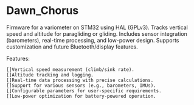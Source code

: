 # Dawn_Chorus
Firmware for a variometer on STM32 using HAL (GPLv3). Tracks vertical speed and altitude for paragliding or gliding. Includes sensor integration (barometers), real-time processing, and low-power design. Supports customization and future Bluetooth/display features.


Features:

    []Vertical speed measurement (climb/sink rate).
    []Altitude tracking and logging.
    []Real-time data processing with precise calculations.
    []Support for various sensors (e.g., barometers, IMUs).
    []Configurable parameters for user-specific requirements.
    []Low-power optimization for battery-powered operation.
